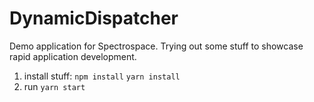 # DynamicDispatcher
Demo application for Spectrospace. Trying out some stuff to showcase rapid application development.

1. install stuff: `npm install` `yarn install`
2. run `yarn start`
